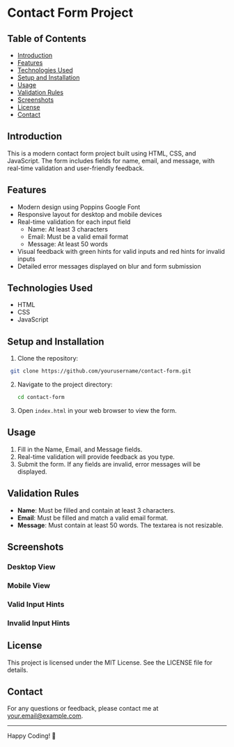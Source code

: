 # Contact Form Project

## Table of Contents
- [Introduction](#introduction)
- [Features](#features)
- [Technologies Used](#technologies-used)
- [Setup and Installation](#setup-and-installation)
- [Usage](#usage)
- [Validation Rules](#validation-rules)
- [Screenshots](#screenshots)
- [License](#license)
- [Contact](#contact)

## Introduction
This is a modern contact form project built using HTML, CSS, and JavaScript. The form includes fields for name, email, and message, with real-time validation and user-friendly feedback.

## Features
- Modern design using Poppins Google Font
- Responsive layout for desktop and mobile devices
- Real-time validation for each input field
  - Name: At least 3 characters
  - Email: Must be a valid email format
  - Message: At least 50 words
- Visual feedback with green hints for valid inputs and red hints for invalid inputs
- Detailed error messages displayed on blur and form submission

## Technologies Used
- HTML
- CSS
- JavaScript

## Setup and Installation
1. Clone the repository:
  ```bash
   git clone https://github.com/yourusername/contact-form.git
  ```
2. Navigate to the project directory:  
    ```bash
    cd contact-form
    ```
    
2. Open `index.html` in your web browser to view the form.

## Usage

1. Fill in the Name, Email, and Message fields.
2. Real-time validation will provide feedback as you type.
3. Submit the form. If any fields are invalid, error messages will be displayed.

## Validation Rules

- **Name**: Must be filled and contain at least 3 characters.
- **Email**: Must be filled and match a valid email format.
- **Message**: Must contain at least 50 words. The textarea is not resizable.

## Screenshots

### Desktop View

### Mobile View

### Valid Input Hints

### Invalid Input Hints

## License

This project is licensed under the MIT License. See the LICENSE file for details.

## Contact

For any questions or feedback, please contact me at your.email@example.com.

---

Happy Coding! 🎉
